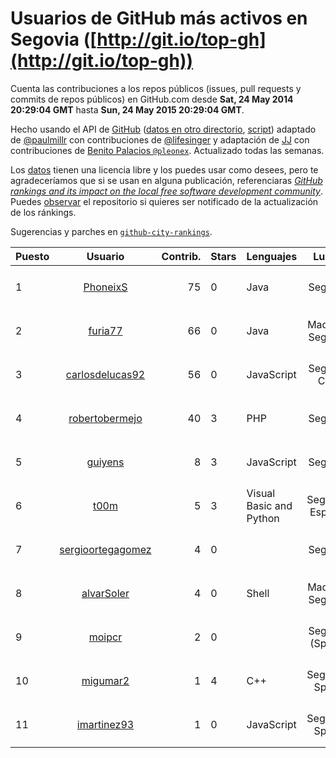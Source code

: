 # Usuarios de GitHub más activos en Segovia ([http://git.io/top-gh](http://git.io/top-gh))



  Cuenta las contribuciones a los repos públicos (issues, pull requests y commits de repos públicos) en GitHub.com desde  **Sat, 24 May 2014 20:29:04 GMT** hasta **Sun, 24 May 2015 20:29:04 GMT**.

  Hecho usando el API de [GitHub](http://github.com) ([datos en otro directorio](https://github.com/JJ/top-github-users-data/tree/master/data), [script](https://github.com/JJ/top-github-users)) adaptado de [@paulmillr](https://github.com/paulmillr) con contribuciones de [@lifesinger](https://github.com/lifesinger) y adaptación de [JJ](http://jj.github.io) con contribuciones de [Benito Palacios `@pleonex`](http://github.com/pleonex). Actualizado todas las semanas.

  Los [datos](https://github.com/JJ/top-github-users-data/tree/master/data) tienen una licencia libre y los puedes usar como desees, pero te agradeceríamos que si se usan en alguna publicación, referenciaras [*GitHub rankings and its impact on the local free software development community*](https://thewinnower.com/papers/github-rankings-and-its-impact-on-the-local-free-software-development-community). Puedes [observar](https://github.com/JJ/top-github-users-data/subscription) el repositorio si quieres ser notificado de la actualización de los ránkings. 

  Sugerencias y parches en [`github-city-rankings`](http://github.com/JJ/github-city-rankings). 


| Puesto   |  Usuario  |Contrib.| Stars | Lenguajes   |      Lugar      |  Avatar  |
|----------|:---------:|-------:|-------|-------------|:---------------:|----------|
| 1 | [PhoneixS](https://github.com/PhoneixS) | 75 | 0 | Java | Segovia | <img src='https://avatars3.githubusercontent.com/u/1279539?v=3&s=64' width='64' height='64' title='Javier Alfonso'> |
| 2 | [furia77](https://github.com/furia77) | 66 | 0 | Java | Madrid / Segovia | <img src='https://avatars2.githubusercontent.com/u/4102837?v=3&s=64' width='64' height='64' title=''> |
| 3 | [carlosdelucas92](https://github.com/carlosdelucas92) | 56 | 0 | JavaScript | Segovia City | <img src='https://avatars2.githubusercontent.com/u/10717935?v=3&s=64' width='64' height='64' title='Carlos de Lucas Sanz'> |
| 4 | [robertobermejo](https://github.com/robertobermejo) | 40 | 3 | PHP | Segovia | <img src='https://avatars2.githubusercontent.com/u/221931?v=3&s=64' width='64' height='64' title='Roberto Bermejo Martinez'> |
| 5 | [guiyens](https://github.com/guiyens) | 8 | 3 | JavaScript | Segovia | <img src='https://avatars2.githubusercontent.com/u/1494204?v=3&s=64' width='64' height='64' title='Guillermo Ramos Vega'> |
| 6 | [t00m](https://github.com/t00m) | 5 | 3 | Visual Basic and Python | Segovia, España | <img src='https://avatars1.githubusercontent.com/u/386662?v=3&s=64' width='64' height='64' title='Tomás Vírseda'> |
| 7 | [sergioortegagomez](https://github.com/sergioortegagomez) | 4 | 0 |  | Segovia | <img src='https://avatars1.githubusercontent.com/u/8767128?v=3&s=64' width='64' height='64' title='Sergio'> |
| 8 | [alvarSoler](https://github.com/alvarSoler) | 4 | 0 | Shell | Madrid / Segovia | <img src='https://avatars0.githubusercontent.com/u/12298716?v=3&s=64' width='64' height='64' title='Álvar Soler'> |
| 9 | [moipcr](https://github.com/moipcr) | 2 | 0 |  | Segovia (Spain) | <img src='https://avatars3.githubusercontent.com/u/10281984?v=3&s=64' width='64' height='64' title='Moi'> |
| 10 | [migumar2](https://github.com/migumar2) | 1 | 4 | C++ | Segovia, Spain | <img src='https://avatars1.githubusercontent.com/u/819947?v=3&s=64' width='64' height='64' title='Miguel A. Martínez-Prieto'> |
| 11 | [imartinez93](https://github.com/imartinez93) | 1 | 0 | JavaScript | Segovia, Spain | <img src='https://avatars1.githubusercontent.com/u/9308066?v=3&s=64' width='64' height='64' title='Iván Martínez Mateu'> |
